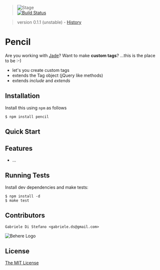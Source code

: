 > ![Stage](https://github.com/behere/behere.github.com/raw/master/assets/stage/testing.png)  
[![Build Status](https://secure.travis-ci.org/behere/pencil.png)](http://travis-ci.org/behere/pencil)

> version 0.1.1 (unstable) - [History](https://github.com/behere/pencil/blob/master/HISTORY.md)

# Pencil
  
  Are you working with [Jade](https://github.com/visionmedia/jade)? Want to make __custom tags__? ...this is the place to be :-)

  * let's you create custom tags
  * extends the Tag object (jQuery like methods)
  * extends *include* and *extends*

## Installation

Install this using `npm` as follows

    $ npm install pencil

## Quick Start

## Features

  * ...

## Running Tests

Install dev dependencies and make tests:

    $ npm install -d
    $ make test

## Contributors

```
Gabriele Di Stefano <gabriele.ds@gmail.com>
```

![Behere Logo](https://github.com/behere/behere.github.com/raw/master/assets/behere_logo.png)

## License 

[The MIT License](https://github.com/behere/pencil/blob/master/LICENSE)